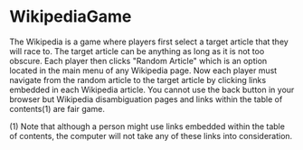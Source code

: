 # WikipediaGame

The Wikipedia is a game where players first select a target article that they will race to. The target article can be anything as long as it is not too obscure. Each player then clicks "Random Article" which is an option located in the main menu of any Wikipedia page. Now each player must navigate from the random article to the target article by clicking links embedded in each Wikipedia article. You cannot use the back button in your browser but Wikipedia disambiguation pages and links within the table of contents(1) are fair game.

(1) Note that although a person might use links embedded within the table of contents, the computer will not take any of these links into consideration.
